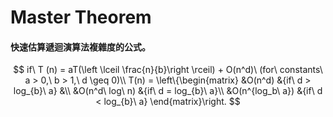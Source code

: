 # Master Theorem

#### 快速估算遞迴演算法複雜度的公式。

$$
if\ T (n) = aT(\left \lceil \frac{n}{b}\right \rceil) + O(n^d)\ (for\ constants\ a > 0,\ b > 1,\ d \geq 0)\\
T(n) = 
\left\{\begin{matrix}
&O(n^d) &{if\ d > log_{b}\ a} &\\ 
&O(n^d\ log\ n) &{if\ d = log_{b}\ a}\\
&O(n^{log_b\ a}) &{if\ d < log_{b}\ a}
\end{matrix}\right. 
$$

